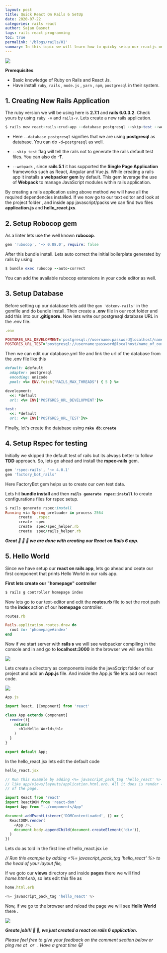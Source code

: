 ```yaml
---
layout: post
title: Quick React On Rails 6 SetUp
date: 2020-07-22
categories: rails react
author: Sajan Basnet
tags: rails react programming
toc: true
permalink: '/blogs/rails/01'
summary: In this topic we will learn how to quicky setup our reactjs on rails 6 application and use react components to print Hello World in our rails app.
---
```


<img class= "img-fluid img-thumbnail" src="{{site.baseurl}}/assets/img/ronronr.jpeg">

**Prerequisites** 
- Basic knowledge of Ruby on Rails and React Js.
- Have install `ruby`, `rails` , `node.js` , `yarn` , `npm`,  `postgresql` in their system.

## 1. Creating New Rails Application

The ruby version we will be  using here is **2.7.1** and  **rails 6.0.3.2**. Check yours by using `ruby -v` and `rails-v`. Lets create a new rails application.

```ruby 
$ rails new react-rails-crud-app --database postgresql --skip-test --webpack=react
```

* Here `--database postgresql` signifies that we are using **postgresql** as database. You can do `-d=postgresql` as well.

* `--skip test` flag will tell the rails not to generate the rails default test files. You can also do **-T**.

* `--webpack` , since **rails 5.1** it has supported the **Single Page Application** frameworks such as React, Angular and Vue.js. While creating  a rails app it installs a **webpacker gem** by default. This gem leverage  the use of **Webpack** to manage JavaScript modules within rails application. 

By creating a rails application using above method we will have all the required dependencies installed. If we now go to our text editor and look at the project folder , and inside app javascript/packs we can find two files **application.js**  and **hello_react.jxs**. 

## 2. Setup Robocop gem

As a linter lets use the well known **rubocop**. 

```ruby 
gem 'rubocop', '~> 0.88.0', require: false
```

After this bundle install. Lets auto correct the initial boilerplate generated by rails by using 

```ruby
$ bundle exec rubocop --auto-correct     
```

You can add the available rubocop extensions in your code editor as well.  

## 3. Setup Database

Before setting up our database lets add the `gem 'dotenv-rails'` in the gemfile and do bundle install.  Then create a **.env** file in our root folder and add  this into our **.gitignore.** Now lets write our postgresql database URL in the .env file.

```ruby
.env

POSTGRES_URL_DEVELOPMENT='postgresql://username:password@localhost/name_of_our_db_development'
POSTGRES_URL_TEST='postgresql://username:password@localhost/name_of_our_db_test'
```

Then we can edit our database.yml file and link the url of the database from the .env file like this 

```ruby 
default: &default
  adapter: postgresql
  encoding: unicode
  pool: <%= ENV.fetch("RAILS_MAX_THREADS") { 5 } %>

development:
  <<: *default
  url: <%= ENV['POSTGRES_URL_DEVELOPMENT']%>

test:
  <<: *default
  url: <%= ENV['POSTGRES_URL_TEST']%>

```

Finally, let's create the database using  **`rake db:create`**

## 4. Setup Rspec for testing 

Initially we skipped the default test of rails but its always better to follow **TDD** approach. So, lets go ahead and install the **rspec-rails** gem. 

```ruby 
gem 'rspec-rails', '~> 4.0.1'
gem 'factory_bot_rails'
```

Here FactoryBot gem helps us to create our own test data. 

Lets hit **bundle install** and then **`rails generate rspec:install`** to create configurations files for rspec setup.

```ruby
$ rails generate rspec:install
Running via Spring preloader in process 2564
      create  .rspec
      create  spec
      create  spec/spec_helper.rb
      create  spec/rails_helper.rb
```

***Great :tada: :clap: :tada:  we are done with creating our React on Rails 6 app.***

## 5. Hello World

Since we have setup our **react on rails app**, lets go ahead and ceate our first component that prints Hello World in our rails app.

**First lets create our "homepage" controller**

```ruby
$ rails g controller homepage index 
```

Now lets go to our text-editor and edit the **routes.rb** file to set the root path to the **index** action of our **homepage** controller.

```ruby
routes.rb 

Rails.application.routes.draw do
  root to: 'phomepage#index'
end

```

Now if we start server  with **rails s** we will see webpacker compiling in the console and in  and go to **localhost:3000**  in the browser we will see this 

<img class= "img-fluid img-thumbnail" src="{{site.baseurl}}/assets/img/react-home.png">


Lets create a directory as components inside the javaScript folder of our project and add an **App.js** file. And inside the App.js file lets add our react code.

<img class= "img-fluid img-thumbnail" src="{{site.baseurl}}/assets/img/path-js.png">

```javascript
App.js 

import React, {Component} from 'react'

class App extends Component{
  render(){
    return(
      <h1>Hello World</h1>
    )
  }
}

export default App;
```

In the hello_react.jsx  lets edit the default code 

```javascript 
hello_react.jsx

// Run this example by adding <%= javascript_pack_tag 'hello_react' %> to the head of your layout file,
// like app/views/layouts/application.html.erb. All it does is render <div>Hello React</div> at the bottom
// of the page.

import React from 'react'
import ReactDOM from 'react-dom'
import App from "../components/App"

document.addEventListener('DOMContentLoaded', () => {
  ReactDOM.render(
    <App />,
    document.body.appendChild(document.createElement('div')),
  )
})

```

Lets do as told in the first line of hello_react.jsx i.e

*// Run this example by adding <%= javascript_pack_tag 'hello_react' %> to the head of your layout file,*

If we goto our **views** directory and inside **pages** there we will find *home.html.erb*, so lets edit this file as 

```javascript
home.html.erb 

<%= javascript_pack_tag 'hello_react' %> 
```

Now, if we go to the browser and reload the page we will see **Hello World** there .

<img class= "img-fluid img-thumbnail" src="{{site.baseurl}}/assets/img/react-hello.png">

***Greate job!!! :tada: :tada:, we just created a react on rails 6 application.***

*Please feel free to give your feedback on the comment section below or ping me at <a aria-label="Send email" href="mailto:sajanbasnet75@gmail.com"><i class="icon fa fa-envelope" style="font-size:32px; margin: 0px 3px;"></i></a> or  <a aria-label="My LinkedIn" target="_blank" href="https://www.linkedin.com/in/sajan-basnet-b4b1b0148/"><i class="icon fa fa-linkedin-square" style="font-size:32px; margin: 0px 3px;" aria-hidden="true"></i></a>. Have a great time :smiley_cat:*

